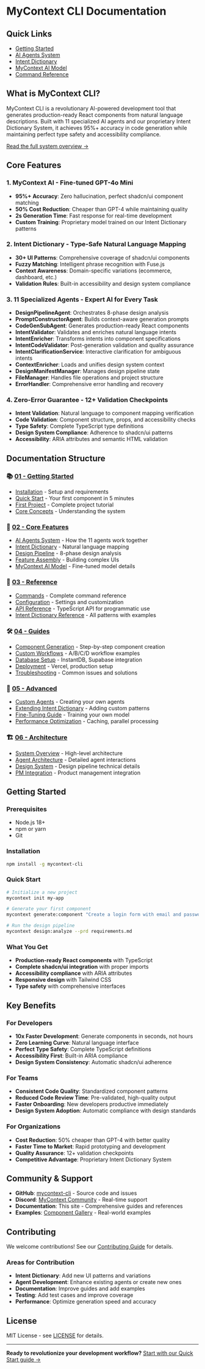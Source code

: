# MyContext CLI Documentation

## Quick Links

- [Getting Started](01-getting-started/quick-start.md)
- [AI Agents System](02-core-features/ai-agents.md)
- [Intent Dictionary](02-core-features/intent-dictionary-system.md)
- [MyContext AI Model](02-core-features/mycontext-ai-model.md)
- [Command Reference](03-reference/commands.md)

## What is MyContext CLI?

MyContext CLI is a revolutionary AI-powered development tool that generates production-ready React components from natural language descriptions. Built with 11 specialized AI agents and our proprietary Intent Dictionary System, it achieves 95%+ accuracy in code generation while maintaining perfect type safety and accessibility compliance.

[Read the full system overview →](06-architecture/system-overview.md)

## Core Features

### 1. **MyContext AI** - Fine-tuned GPT-4o Mini

- **95%+ Accuracy**: Zero hallucination, perfect shadcn/ui component matching
- **50% Cost Reduction**: Cheaper than GPT-4 while maintaining quality
- **2s Generation Time**: Fast response for real-time development
- **Custom Training**: Proprietary model trained on our Intent Dictionary patterns

### 2. **Intent Dictionary** - Type-Safe Natural Language Mapping

- **30+ UI Patterns**: Comprehensive coverage of shadcn/ui components
- **Fuzzy Matching**: Intelligent phrase recognition with Fuse.js
- **Context Awareness**: Domain-specific variations (ecommerce, dashboard, etc.)
- **Validation Rules**: Built-in accessibility and design system compliance

### 3. **11 Specialized Agents** - Expert AI for Every Task

- **DesignPipelineAgent**: Orchestrates 8-phase design analysis
- **PromptConstructorAgent**: Builds context-aware generation prompts
- **CodeGenSubAgent**: Generates production-ready React components
- **IntentValidator**: Validates and enriches natural language intents
- **IntentEnricher**: Transforms intents into component specifications
- **IntentCodeValidator**: Post-generation validation and quality assurance
- **IntentClarificationService**: Interactive clarification for ambiguous intents
- **ContextEnricher**: Loads and unifies design system context
- **DesignManifestManager**: Manages design pipeline state
- **FileManager**: Handles file operations and project structure
- **ErrorHandler**: Comprehensive error handling and recovery

### 4. **Zero-Error Guarantee** - 12+ Validation Checkpoints

- **Intent Validation**: Natural language to component mapping verification
- **Code Validation**: Component structure, props, and accessibility checks
- **Type Safety**: Complete TypeScript type definitions
- **Design System Compliance**: Adherence to shadcn/ui patterns
- **Accessibility**: ARIA attributes and semantic HTML validation

## Documentation Structure

### 📚 [01 - Getting Started](01-getting-started/)

- [Installation](01-getting-started/installation.md) - Setup and requirements
- [Quick Start](01-getting-started/quick-start.md) - Your first component in 5 minutes
- [First Project](01-getting-started/first-project.md) - Complete project tutorial
- [Core Concepts](01-getting-started/core-concepts.md) - Understanding the system

### 🎯 [02 - Core Features](02-core-features/)

- [AI Agents System](02-core-features/ai-agents.md) - How the 11 agents work together
- [Intent Dictionary](02-core-features/intent-dictionary-system.md) - Natural language mapping
- [Design Pipeline](02-core-features/design-pipeline.md) - 8-phase design analysis
- [Feature Assembly](02-core-features/feature-assembly.md) - Building complex UIs
- [MyContext AI Model](02-core-features/mycontext-ai-model.md) - Fine-tuned model details

### 📖 [03 - Reference](03-reference/)

- [Commands](03-reference/commands.md) - Complete command reference
- [Configuration](03-reference/configuration.md) - Settings and customization
- [API Reference](03-reference/api-reference.md) - TypeScript API for programmatic use
- [Intent Dictionary Reference](03-reference/intent-dictionary-reference.md) - All patterns with examples

### 🛠️ [04 - Guides](04-guides/)

- [Component Generation](04-guides/component-generation.md) - Step-by-step component creation
- [Custom Workflows](04-guides/custom-workflows.md) - A/B/C/D workflow examples
- [Database Setup](04-guides/database-setup.md) - InstantDB, Supabase integration
- [Deployment](04-guides/deployment.md) - Vercel, production setup
- [Troubleshooting](04-guides/troubleshooting.md) - Common issues and solutions

### 🚀 [05 - Advanced](05-advanced/)

- [Custom Agents](05-advanced/custom-agents.md) - Creating your own agents
- [Extending Intent Dictionary](05-advanced/extending-intent-dictionary.md) - Adding custom patterns
- [Fine-Tuning Guide](05-advanced/fine-tuning-guide.md) - Training your own model
- [Performance Optimization](05-advanced/performance-optimization.md) - Caching, parallel processing

### 🏗️ [06 - Architecture](06-architecture/)

- [System Overview](06-architecture/system-overview.md) - High-level architecture
- [Agent Architecture](06-architecture/agent-architecture.md) - Detailed agent interactions
- [Design System](06-architecture/design-system.md) - Design pipeline technical details
- [PM Integration](06-architecture/pm-integration.md) - Product management integration

## Getting Started

### Prerequisites

- Node.js 18+
- npm or yarn
- Git

### Installation

```bash
npm install -g mycontext-cli
```

### Quick Start

```bash
# Initialize a new project
mycontext init my-app

# Generate your first component
mycontext generate:component "Create a login form with email and password fields"

# Run the design pipeline
mycontext design:analyze --prd requirements.md
```

### What You Get

- **Production-ready React components** with TypeScript
- **Complete shadcn/ui integration** with proper imports
- **Accessibility compliance** with ARIA attributes
- **Responsive design** with Tailwind CSS
- **Type safety** with comprehensive interfaces

## Key Benefits

### For Developers

- **10x Faster Development**: Generate components in seconds, not hours
- **Zero Learning Curve**: Natural language interface
- **Perfect Type Safety**: Complete TypeScript definitions
- **Accessibility First**: Built-in ARIA compliance
- **Design System Consistency**: Automatic shadcn/ui adherence

### For Teams

- **Consistent Code Quality**: Standardized component patterns
- **Reduced Code Review Time**: Pre-validated, high-quality output
- **Faster Onboarding**: New developers productive immediately
- **Design System Adoption**: Automatic compliance with design standards

### For Organizations

- **Cost Reduction**: 50% cheaper than GPT-4 with better quality
- **Faster Time to Market**: Rapid prototyping and development
- **Quality Assurance**: 12+ validation checkpoints
- **Competitive Advantage**: Proprietary Intent Dictionary System

## Community & Support

- **GitHub**: [mycontext-cli](https://github.com/mycontext/cli) - Source code and issues
- **Discord**: [MyContext Community](https://discord.gg/mycontext) - Real-time support
- **Documentation**: This site - Comprehensive guides and references
- **Examples**: [Component Gallery](https://mycontext.dev/gallery) - Real-world examples

## Contributing

We welcome contributions! See our [Contributing Guide](https://github.com/mycontext/cli/blob/main/CONTRIBUTING.md) for details.

### Areas for Contribution

- **Intent Dictionary**: Add new UI patterns and variations
- **Agent Development**: Enhance existing agents or create new ones
- **Documentation**: Improve guides and add examples
- **Testing**: Add test cases and improve coverage
- **Performance**: Optimize generation speed and accuracy

## License

MIT License - see [LICENSE](https://github.com/mycontext/cli/blob/main/LICENSE) for details.

---

**Ready to revolutionize your development workflow?** [Start with our Quick Start guide →](01-getting-started/quick-start.md)
